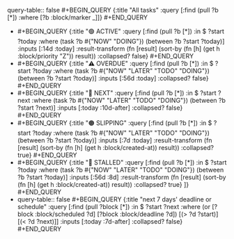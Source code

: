query-table:: false
#+BEGIN_QUERY
{:title "All tasks"
 :query [:find (pull ?b [*])
         :where
         [?b :block/marker _]]}
#+END_QUERY

- #+BEGIN_QUERY
  {:title "🟢 ACTIVE"
    :query [:find (pull ?b [*])
            :in $ ?start ?today
            :where
            (task ?b #{"NOW" "DOING"})
            (between ?b ?start ?today)]
    :inputs [:14d :today]
    :result-transform (fn [result]
                        (sort-by (fn [h]
                                   (get h :block/priority "Z")) result))
    :collapsed? false}
  #+END_QUERY
- #+BEGIN_QUERY
   {:title "⚠️ OVERDUE"
    :query [:find (pull ?b [*])
            :in $ ?start ?today
            :where
            (task ?b #{"NOW" "LATER" "TODO" "DOING"})
            (between ?b ?start ?today)]
    :inputs [:56d :today]
    :collapsed? false}
  #+END_QUERY
- #+BEGIN_QUERY
  {:title "📅 NEXT"
    :query [:find (pull ?b [*])
            :in $ ?start ?next
            :where
            (task ?b #{"NOW" "LATER" "TODO" "DOING"})
            (between ?b ?start ?next)]
    :inputs [:today :10d-after]
    :collapsed? false}
  #+END_QUERY
- #+BEGIN_QUERY
     {:title "🟠 SLIPPING"
    :query [:find (pull ?b [*])
            :in $ ?start ?today
            :where
            (task ?b #{"NOW" "LATER" "TODO" "DOING"})
            (between ?b ?start ?today)]
    :inputs [:7d :today]
    :result-transform (fn [result]
                        (sort-by (fn [h]
                                   (get h :block/created-at)) result))
    :collapsed? true}
  #+END_QUERY
- #+BEGIN_QUERY
  {:title "🔴 STALLED"
    :query [:find (pull ?b [*])
            :in $ ?start ?today
            :where
            (task ?b #{"NOW" "LATER" "TODO" "DOING"})
            (between ?b ?start ?today)]
    :inputs [:56d :8d]
    :result-transform (fn [result]
                        (sort-by (fn [h]
                                   (get h :block/created-at)) result))
    :collapsed? true}
   ]}
  #+END_QUERY
- query-table:: false
  #+BEGIN_QUERY
  {:title "next 7 days' deadline or schedule"
    :query [:find (pull ?block [*])
            :in $ ?start ?next
            :where
            (or
              [?block :block/scheduled ?d]
              [?block :block/deadline ?d])
            [(> ?d ?start)]
            [(< ?d ?next)]]
    :inputs [:today :7d-after]
    :collapsed? false}
  #+END_QUERY
